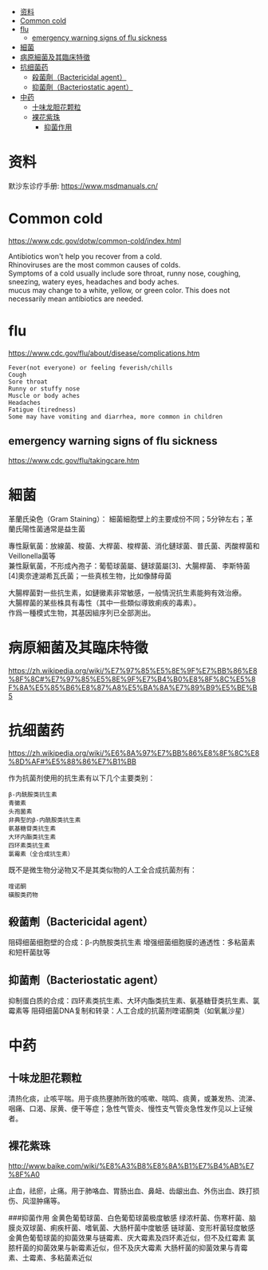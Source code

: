 <!-- TOC -->

- [资料](#资料)
- [Common cold](#common-cold)
- [flu](#flu)
    - [emergency warning signs of flu sickness](#emergency-warning-signs-of-flu-sickness)
- [細菌](#細菌)
- [病原細菌及其臨床特徵](#病原細菌及其臨床特徵)
- [抗细菌药](#抗细菌药)
    - [殺菌劑（Bactericidal agent）](#殺菌劑bactericidal-agent)
    - [抑菌劑（Bacteriostatic agent）](#抑菌劑bacteriostatic-agent)
- [中药](#中药)
    - [十味龙胆花颗粒](#十味龙胆花颗粒)
    - [裸花紫珠](#裸花紫珠)
        - [抑菌作用](#抑菌作用)

<!-- /TOC -->

# 资料
默沙东诊疗手册: https://www.msdmanuals.cn/

# Common cold
https://www.cdc.gov/dotw/common-cold/index.html

Antibiotics won't help you recover from a cold.  
Rhinoviruses are the most common causes of colds.  
Symptoms of a cold usually include sore throat, runny nose, coughing, sneezing, watery eyes, headaches and body aches.  
mucus may change to a white, yellow, or green color. This does not necessarily mean antibiotics are needed.  

# flu
https://www.cdc.gov/flu/about/disease/complications.htm

    Fever(not everyone) or feeling feverish/chills
    Cough
    Sore throat
    Runny or stuffy nose
    Muscle or body aches
    Headaches
    Fatigue (tiredness)
    Some may have vomiting and diarrhea, more common in children

## emergency warning signs of flu sickness
https://www.cdc.gov/flu/takingcare.htm

# 細菌
革蘭氏染色（Gram Staining）： 細菌細胞壁上的主要成份不同；5分钟左右；革蘭氏陽性菌通常是益生菌

專性厭氧菌：放線菌、梭菌、大桿菌、梭桿菌、消化鏈球菌、普氏菌、丙酸桿菌和Veillonella菌等  
兼性厭氧菌，不形成內孢子：葡萄球菌屬、鏈球菌屬[3]、大腸桿菌、 李斯特菌[4]奧奈達湖希瓦氏菌；一些真核生物，比如像酵母菌

大腸桿菌對一些抗生素，如鏈黴素非常敏感，一般情況抗生素能夠有效治療。  
大腸桿菌的某些株具有毒性（其中一些類似導致痢疾的毒素）。  
作爲一種模式生物，其基因組序列已全部測出。

# 病原細菌及其臨床特徵
https://zh.wikipedia.org/wiki/%E7%97%85%E5%8E%9F%E7%BB%86%E8%8F%8C#%E7%97%85%E5%8E%9F%E7%B4%B0%E8%8F%8C%E5%8F%8A%E5%85%B6%E8%87%A8%E5%BA%8A%E7%89%B9%E5%BE%B5

# 抗细菌药
https://zh.wikipedia.org/wiki/%E6%8A%97%E7%BB%86%E8%8F%8C%E8%8D%AF#%E5%88%86%E7%B1%BB

作为抗菌剂使用的抗生素有以下几个主要类别：

    β-内酰胺类抗生素
    青黴素
    头孢菌素
    非典型的β-内酰胺类抗生素
    氨基糖苷类抗生素
    大环内酯类抗生素
    四环素类抗生素
    氯霉素（全合成抗生素）

既不是微生物分泌物又不是其类似物的人工全合成抗菌剂有：

    喹诺酮
    磺胺类药物

## 殺菌劑（Bactericidal agent）
阻碍细菌细胞壁的合成：β-内酰胺类抗生素
增强细菌细胞膜的通透性：多粘菌素和短杆菌肽等

## 抑菌劑（Bacteriostatic agent）
抑制蛋白质的合成：四环素类抗生素、大环内酯类抗生素、氨基糖苷类抗生素、氯霉素等
阻碍细菌DNA复制和转录：人工合成的抗菌剂喹诺酮类（如氧氟沙星）

# 中药
## 十味龙胆花颗粒
清热化痰，止咳平喘。用于痰热壅肺所致的咳嗽、喘鸣、痰黄，或兼发热、流涕、咽痛、口渴、尿黄、便干等症；急性气管炎、慢性支气管炎急性发作见以上证候者。

## 裸花紫珠
http://www.baike.com/wiki/%E8%A3%B8%E8%8A%B1%E7%B4%AB%E7%8F%A0

止血，祛瘀，止痛。用于肺咯血、胃肠出血、鼻衄、齿龈出血、外伤出血、跌打损伤、风湿肿痛等。

###抑菌作用
    金黄色葡萄球菌、白色葡萄球菌极度敏感
    绿浓杆菌、伤寒杆菌、脑膜炎双球菌、痢疾杆菌、嗜氧菌、大肠杆菌中度敏感
    链球菌、变形杆菌轻度敏感
    金黄色葡萄球菌的抑菌效果与链霉素、庆大霉素及四环素近似，但不及红霉素
    氯脓杆菌的抑菌效果与新霉素近似，但不及庆大霉素
    大肠杆菌的抑菌效果与青霉素、土霉素、多粘菌素近似